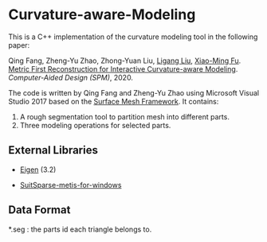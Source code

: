 # Curvature-aware-Modeling
This is a C++ implementation of the curvature modeling tool in the following paper:

Qing Fang, Zheng-Yu Zhao, Zhong-Yuan Liu, [Ligang Liu](http://staff.ustc.edu.cn/~lgliu/), [Xiao-Ming Fu](http://staff.ustc.edu.cn/~fuxm/). [Metric First Reconstruction for Interactive Curvature-aware Modeling](https://rec.ustc.edu.cn/share/ca848e70-82ce-11ea-b86e-171a380b3613). *Computer-Aided Design (SPM)*, 2020.

The code is written by Qing Fang and Zheng-Yu Zhao using Microsoft Visual Studio 2017 based on the [Surface Mesh Framework](http://staff.ustc.edu.cn/~fuxm/code/index.html#sec_surface_framework).  It contains:

1.  A rough segmentation tool to partition mesh into different parts.
2.  Three modeling operations for selected parts.

## External Libraries

- [Eigen](http://eigen.tuxfamily.org/index.php?title=Main_Page) (3.2)

- [SuitSparse-metis-for-windows](https://github.com/jlblancoc/suitesparse-metis-for-windows)

## Data Format

*.seg :  the parts id each triangle belongs to.
